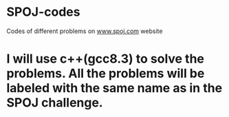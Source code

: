 # SPOJ-codes
Codes of different problems on www.spoj.com website

# I will use c++(gcc8.3) to solve the problems. All the problems will be labeled with the same name as in the SPOJ challenge.

